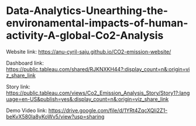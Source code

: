 # Data-Analytics-Unearthing-the-environamental-impacts-of-human-activity-A-global-Co2-Analysis


Website link: https://anu-cyril-saju.github.io/CO2-emission-website/

Dashboard link: https://public.tableau.com/shared/RJKNXKH44?:display_count=n&:origin=viz_share_link

Story link: https://public.tableau.com/views/Co2_Emission_Analysis_Story/Story1?:language=en-US&publish=yes&:display_count=n&:origin=viz_share_link

Demo Video link: https://drive.google.com/file/d/1YRt4ZqcXQli2Z1-beKvX580la8yKoWv5/view?usp=sharing
